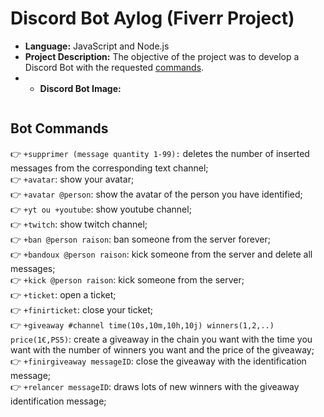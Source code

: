 # Discord Bot Aylog (Fiverr Project)

* **Language:** JavaScript and Node.js
* **Project Description:** The objective of the project was to develop a Discord Bot with the requested [commands](/commands).
* * **Discord Bot Image:**
> <img src="">

## Bot Commands
👉 `+supprimer (message quantity 1-99):` deletes the number of inserted messages from the corresponding text channel;  
👉 `+avatar`: show your avatar;  
👉 `+avatar @person`: show the avatar of the person you have identified;  
👉 `+yt ou +youtube`: show youtube channel;  
👉 `+twitch`:  show twitch channel;  
👉 `+ban @person raison`: ban someone from the server forever;  
👉 `+bandoux @person raison`: kick someone from the server and delete all messages;  
👉 `+kick @person raison`: kick someone from the server;  
👉 `+ticket`: open a ticket;  
👉 `+finirticket`: close your ticket;  
👉 `+giveaway #channel time(10s,10m,10h,10j) winners(1,2,..) price(1€,PS5)`: create a giveaway in the chain you want with the time you want with the number of winners you want and the price of the giveaway;  
👉 `+finirgiveaway messageID`: close the giveaway with the identification message;  
👉 `+relancer messageID`: draws lots of new winners with the giveaway identification message;  
 
